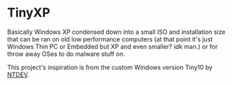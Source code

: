 # TinyXP
Basically Windows XP condensed down into a small ISO and installation size that can be ran on old low performance computers (at that point it's just Windows Thin PC or Embedded but XP and even smaller? idk man.) or for throw away OSes to do malware stuff on. 

This project's inspiration is from the custom Windows version Tiny10 by [NTDEV](https://twitter.com/NTDEV_).
